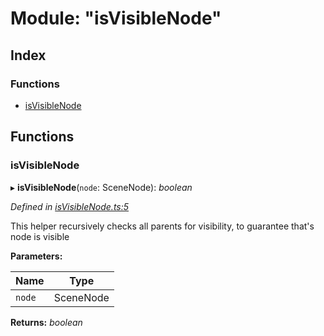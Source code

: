 
# Module: "isVisibleNode"

## Index

### Functions

* [isVisibleNode](_isvisiblenode_.md#isvisiblenode)

## Functions

###  isVisibleNode

▸ **isVisibleNode**(`node`: SceneNode): *boolean*

*Defined in [isVisibleNode.ts:5](https://github.com/figma-plugin-helper-functions/figma-plugin-helpers/blob/43ca7ad/src/helpers/isVisibleNode.ts#L5)*

This helper recursively checks all parents for visibility, to guarantee that's node is visible

**Parameters:**

Name | Type |
------ | ------ |
`node` | SceneNode |

**Returns:** *boolean*
